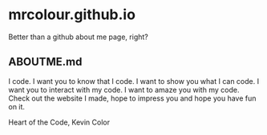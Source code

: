 # mrcolour.github.io

Better than a github about me page, right?

## ABOUTME.md

I code. I want you to know that I code. I want to show you what I can code. I want you to interact with my code. I want to amaze you with my code.
Check out the website I made, hope to impress you and hope you have fun on it.

Heart of the Code,
Kevin Color
